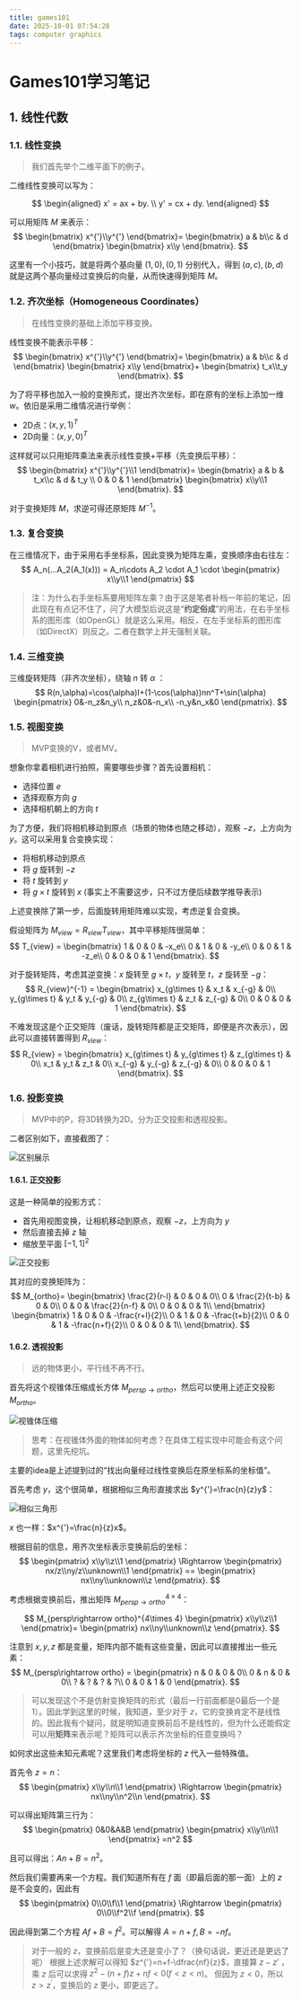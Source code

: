 ```yaml
---
title: games101
date: 2025-10-01 07:54:28
tags: computer graphics
---
```


# Games101学习笔记

## 1. 线性代数
### 1.1. 线性变换

> 我们首先举个二维平面下的例子。

二维线性变换可以写为：

$$
\begin{aligned}
x' = ax + by. \\
y' = cx + dy.
\end{aligned}
$$

可以用矩阵 $M$ 来表示：
$$
\begin{bmatrix} x^{'}\\y^{'} \end{bmatrix}= \begin{bmatrix} a & b\\c & d \end{bmatrix} \begin{bmatrix} x\\y \end{bmatrix}.
$$

这里有一个小技巧，就是将两个基向量 $(1,0),(0,1)$ 分别代入，得到 $(a,c),(b,d)$ 就是这两个基向量经过变换后的向量，从而快速得到矩阵 $M$。

### 1.2. 齐次坐标（Homogeneous Coordinates）

> 在线性变换的基础上添加平移变换。

线性变换不能表示平移：
$$
\begin{bmatrix} x^{'}\\y^{'} \end{bmatrix}= \begin{bmatrix} a & b\\c & d \end{bmatrix} \begin{bmatrix} x\\y \end{bmatrix}+ \begin{bmatrix} t_x\\t_y \end{bmatrix}.
$$

为了将平移也加入一般的变换形式，提出齐次坐标，即在原有的坐标上添加一维 $w$。依旧是采用二维情况进行举例：

- 2D点：$(x,y,1)^T$
- 2D向量：$(x,y,0)^T$

这样就可以只用矩阵乘法来表示线性变换+平移（先变换后平移）：
$$
\begin{bmatrix} x^{'}\\y^{'}\\1 \end{bmatrix}= \begin{bmatrix} a & b & t_x\\c & d & t_y \\ 0 & 0 & 1 \end{bmatrix} \begin{bmatrix} x\\y\\1 \end{bmatrix}.
$$

对于变换矩阵 $M$，求逆可得还原矩阵 $M^{-1}$。

### 1.3. 复合变换

在三维情况下，由于采用右手坐标系，因此变换为矩阵左乘，变换顺序由右往左：
$$
A_n(...A_2(A_1(x))) = A_n\cdots A_2 \cdot A_1 \cdot \begin{pmatrix} x\\y\\1 \end{pmatrix}
$$

> 注：为什么右手坐标系要用矩阵左乘？由于这是笔者补档一年前的笔记，因此现在有点记不住了，问了大模型后说这是“**约定俗成**”的用法，在右手坐标系的图形库（如OpenGL）就是这么采用。相反，在左手坐标系的图形库（如DirectX）则反之。二者在数学上并无强制关联。

### 1.4. 三维变换

三维旋转矩阵（非齐次坐标），绕轴 $n$ 转 $\alpha$ ：
$$
R(n,\alpha)=\cos(\alpha)I+(1-\cos(\alpha))nn^T+\sin(\alpha) \begin{pmatrix} 0&-n_z&n_y\\ n_z&0&-n_x\\ -n_y&n_x&0 \end{pmatrix}.
$$

### 1.5. 视图变换

> MVP变换的V，或者MV。

想象你拿着相机进行拍照，需要哪些步骤？首先设置相机：

- 选择位置 $e$
- 选择观察方向 $g$
- 选择相机朝上的方向 $t$

为了方便，我们将相机移动到原点（场景的物体也随之移动），观察 $-z$，上方向为 $y$。这可以采用复合变换实现：

- 将相机移动到原点
- 将 $g$ 旋转到 $-z$
- 将 $t$ 旋转到 $y$
- 将 $g \times t$ 旋转到 $x$ (事实上不需要这步，只不过方便后续数学推导表示)

上述变换除了第一步，后面旋转用矩阵难以实现，考虑逆复合变换。

假设矩阵为 $M_{view}=R_{view}T_{view}$，其中平移矩阵很简单：
$$
T_{view} = \begin{bmatrix} 1 & 0 & 0 & -x_e\\ 0 & 1 & 0 & -y_e\\ 0 & 0 & 1 & -z_e\\ 0 & 0 & 0 & 1 \end{bmatrix}.
$$

对于旋转矩阵，考虑其逆变换：$x$ 旋转至 $g \times t$，$y$ 旋转至 $t$，$z$ 旋转至 $-g$：
$$
R_{view}^{-1} = \begin{bmatrix} x_{g\times t} & x_t & x_{-g} & 0\\ y_{g\times t} & y_t & y_{-g} & 0\\ z_{g\times t} & z_t & z_{-g} & 0\\ 0 & 0 & 0 & 1 \end{bmatrix}.
$$

不难发现这是个正交矩阵（废话，旋转矩阵都是正交矩阵，即便是齐次表示），因此可以直接转置得到 $R_{view}$：
$$
R_{view} = \begin{bmatrix} x_{g\times t} & y_{g\times t} & z_{g\times t} & 0\\ x_t & y_t & z_t & 0\\ x_{-g} & y_{-g} & z_{-g} & 0\\ 0 & 0 & 0 & 1 \end{bmatrix}.
$$

### 1.6. 投影变换

> MVP中的P，将3D转换为2D。分为正交投影和透视投影。

二者区别如下，直接截图了：

![区别展示](games101/proj1.png)

#### 1.6.1. 正交投影

这是一种简单的投影方式：

- 首先用视图变换，让相机移动到原点，观察 $-z$，上方向为 $y$
- 然后直接去掉 $z$ 轴
- 缩放至平面 $[-1,1]^2$

![正交投影](games101/proj2.png)

其对应的变换矩阵为：
$$
M_{ortho}= \begin{bmatrix} \frac{2}{r-l} & 0 & 0 & 0\\ 0 & \frac{2}{t-b} & 0 & 0\\ 0 & 0 & \frac{2}{n-f} & 0\\ 0 & 0 & 0 & 1\\ \end{bmatrix} \begin{bmatrix} 1 & 0 & 0 & -\frac{r+l}{2}\\ 0 & 1 & 0 & -\frac{t+b}{2}\\ 0 & 0 & 1 & -\frac{n+f}{2}\\ 0 & 0 & 0 & 1\\ \end{bmatrix}.
$$

#### 1.6.2. 透视投影

> 远的物体更小，平行线不再不行。

首先将这个视锥体压缩成长方体 $M_{persp\rightarrow ortho}$，然后可以使用上述正交投影 $M_{ortho}$。

![视锥体压缩](games101/proj3.png)

> 思考：在视锥体外面的物体如何考虑？在具体工程实现中可能会有这个问题，这里先挖坑。

主要的idea是上述提到过的“找出向量经过线性变换后在原坐标系的坐标值”。

首先考虑 $y$，这个很简单，根据相似三角形直接求出 $y^{'}=\frac{n}{z}y$：

![相似三角形](games101/proj4.png)

$x$ 也一样：$x^{'}=\frac{n}{z}x$。

根据目前的信息，用齐次坐标表示变换前后的坐标：
$$
\begin{pmatrix} x\\y\\z\\1 \end{pmatrix} \Rightarrow \begin{pmatrix} nx/z\\ny/z\\unknown\\1 \end{pmatrix} == \begin{pmatrix} nx\\ny\\unknown\\z \end{pmatrix}.
$$

考虑根据变换前后，推出矩阵 $M_{persp\rightarrow ortho}^{4\times 4}$：

$$ M_{persp\rightarrow ortho}^{4\times 4} \begin{pmatrix} x\\y\\z\\1 \end{pmatrix}= \begin{pmatrix} nx\\ny\\unknown\\z \end{pmatrix}.
$$

注意到 $x,y,z$ 都是变量，矩阵内部不能有这些变量，因此可以直接推出一些元素：
$$
M_{persp\rightarrow ortho} = \begin{pmatrix} n & 0 & 0 & 0\\ 0 & n & 0 & 0\\ ? & ? & ? & ?\\ 0 & 0 & 1 & 0 \end{pmatrix}.
$$

> 可以发现这个不是仿射变换矩阵的形式（最后一行前面都是0最后一个是1）。因此学到这里的时候，我知道，至少对于 $z$，它的变换肯定不是线性的。因此我有个疑问，就是明知道变换前后不是线性的，但为什么还能假定可以用**矩阵**来表示呢？矩阵可以表示齐次坐标的任意变换吗？

如何求出这些未知元素呢？这里我们考虑将坐标的 $z$ 代入一些特殊值。

首先令 $z=n$：
$$
\begin{pmatrix} x\\y\\n\\1 \end{pmatrix} \Rightarrow \begin{pmatrix} nx\\ny\\n^2\\n \end{pmatrix}.
$$

可以得出矩阵第三行为：
$$
\begin{pmatrix} 0&0&A&B \end{pmatrix} \begin{pmatrix} x\\y\\n\\1 \end{pmatrix} =n^2
$$

且可以得出：$An+B=n^2$。

然后我们需要再来一个方程。我们知道所有在 $f$ 面（即最后面的那一面）上的 $z$ 是不会变的，因此有
$$
\begin{pmatrix} 0\\0\\f\\1 \end{pmatrix} \Rightarrow \begin{pmatrix} 0\\0\\f^2\\f \end{pmatrix}.
$$

因此得到第二个方程 $Af+B=f^2$。可以解得 $A=n+f, B=-nf$。

> 对于一般的 $z$，变换前后是变大还是变小了？（换句话说，更近还是更远了呢）
> 根据上述求解可以得知 $z^{'}=n+f-\dfrac{nf}{z}$，直接算 $z-z{'}$ ，乘 $z$ 后可以求得 $z^2-(n+f)z+nf<0(f<z<n)$。
> 但因为 $z<0$，所以 $z > z^{'}$，变换后的 $z$ 更小，即更远了。


